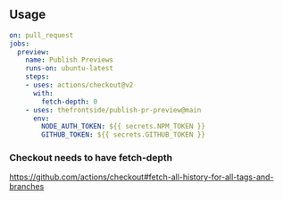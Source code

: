 ## Usage
```yaml
on: pull_request
jobs:
  preview:
    name: Publish Previews
    runs-on: ubuntu-latest
    steps:
    - uses: actions/checkout@v2
      with:
        fetch-depth: 0
    - uses: thefrontside/publish-pr-preview@main
      env:
        NODE_AUTH_TOKEN: ${{ secrets.NPM_TOKEN }}
        GITHUB_TOKEN: ${{ secrets.GITHUB_TOKEN }}
```

### Checkout needs to have fetch-depth
https://github.com/actions/checkout#fetch-all-history-for-all-tags-and-branches

<!-- ### Publishing to other registries with setup-node
Use `setup-node` for publishing to other package registeries (but this hasn't been tested)
```yml
    - uses: actions/setup-node@v2
      with:
        registry-url: 'https://registry.npmjs.org'
        https://github.com/actions/setup-node/blob/main/docs/advanced-usage.md#publish-to-npmjs-and-gpr-with-npm
``` -->

